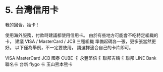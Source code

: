 # 5. 台灣信用卡

我的回合，抽卡！

使用海外服務，付款時建議都使用信用卡。
由於有些地方可能會不吃特定組織的卡，
建議 VISA / MasterCard / JCB 三種組織 準備起碼各一張，更多張當然更好。
以下僅為舉例，不一定要使用，
請選擇適合自己的卡片即可。

VISA MasterCard JCB
國泰 CUBE 卡  永豐幣倍卡  聯邦吉鶴卡
聯邦 LINE Bank 聯名卡  台新 flygo 卡  玉山熊本熊卡
